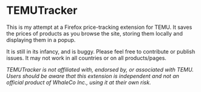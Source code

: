 # TEMUTracker

This is my attempt at a Firefox price-tracking extension for TEMU. It saves the prices of products as you browse the site, storing them locally and displaying them in a popup.

It is still in its infancy, and is buggy. Please feel free to contribute or publish issues. It may not work in all countries or on all products/pages.

*TEMUTracker is not affiliated with, endorsed by, or associated with TEMU. Users should be aware that this extension is independent and not an official product of WhaleCo Inc., using it at their own risk.*
